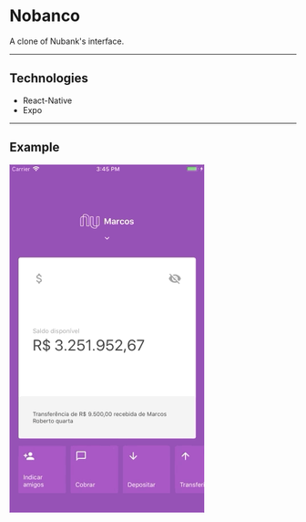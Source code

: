 # Nobanco

A clone of Nubank's interface.

---

## Technologies

- React-Native
- Expo

---

## Example

![](nobanco-example.gif)
